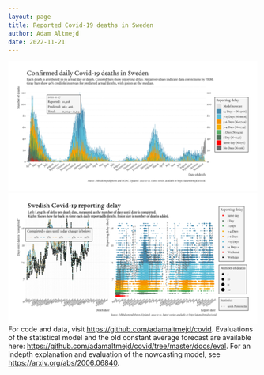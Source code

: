 ```yaml
---
layout: page
title: Reported Covid-19 deaths in Sweden
author: Adam Altmejd
date: 2022-11-21
---
```


![Graph of Swedish Covid-19 deaths with reporting delay.](deaths_lag_sweden_2022-11-21.png "Swedish Covid-19 deaths.")
![Graph of Swedish Covid-19 reporting delay in daily deaths.](lag_trend_sweden_2022-11-21.png "Trend in Swedish Covid-19 mortality reporting delay.")
For code and data, visit <https://github.com/adamaltmejd/covid>.
Evaluations of the statistical model and the old constant average forecast are available here: <https://github.com/adamaltmejd/covid/tree/master/docs/eval>.
For an indepth explanation and evaluation of the nowcasting model, see <https://arxiv.org/abs/2006.06840>.
